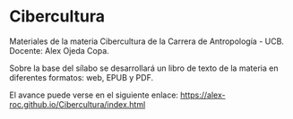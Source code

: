 # Cibercultura

Materiales de la materia Cibercultura de la Carrera de Antropología - UCB. Docente: Alex Ojeda Copa. 

Sobre la base del sílabo se desarrollará un libro de texto de la materia en diferentes formatos: web, EPUB y PDF. 

El avance puede verse en el siguiente enlace: https://alex-roc.github.io/Cibercultura/index.html
